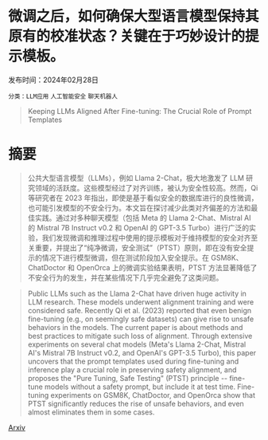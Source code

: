 # 微调之后，如何确保大型语言模型保持其原有的校准状态？关键在于巧妙设计的提示模板。

发布时间：2024年02月28日

`分类：LLM应用` `人工智能安全` `聊天机器人`

> Keeping LLMs Aligned After Fine-tuning: The Crucial Role of Prompt Templates

# 摘要

> 公共大型语言模型（LLMs），例如 Llama 2-Chat，极大地激发了 LLM 研究领域的活跃度。这些模型经过了对齐训练，被认为安全性较高。然而，Qi 等研究者在 2023 年指出，即使是基于看似安全的数据库进行的良性微调，也可能引发模型的不安全行为。本文旨在探讨减少此类对齐偏差的方法和最佳实践。通过对多种聊天模型（包括 Meta 的 Llama 2-Chat、Mistral AI 的 Mistral 7B Instruct v0.2 和 OpenAI 的 GPT-3.5 Turbo）进行广泛的实验，我们发现微调和推理过程中使用的提示模板对于维持模型的安全对齐至关重要，并提出了“纯净微调，安全测试”（PTST）原则，即在没有安全提示的情况下进行模型微调，但在测试阶段加入安全提示。在 GSM8K、ChatDoctor 和 OpenOrca 上的微调实验结果表明，PTST 方法显著降低了不安全行为的发生，并在某些情况下几乎完全避免了这类问题。

> Public LLMs such as the Llama 2-Chat have driven huge activity in LLM research. These models underwent alignment training and were considered safe. Recently Qi et al. (2023) reported that even benign fine-tuning (e.g., on seemingly safe datasets) can give rise to unsafe behaviors in the models. The current paper is about methods and best practices to mitigate such loss of alignment. Through extensive experiments on several chat models (Meta's Llama 2-Chat, Mistral AI's Mistral 7B Instruct v0.2, and OpenAI's GPT-3.5 Turbo), this paper uncovers that the prompt templates used during fine-tuning and inference play a crucial role in preserving safety alignment, and proposes the "Pure Tuning, Safe Testing" (PTST) principle -- fine-tune models without a safety prompt, but include it at test time. Fine-tuning experiments on GSM8K, ChatDoctor, and OpenOrca show that PTST significantly reduces the rise of unsafe behaviors, and even almost eliminates them in some cases.

[Arxiv](https://arxiv.org/abs/2402.18540)